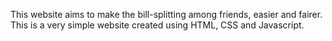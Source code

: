 This website aims to make the bill-splitting among friends, easier and fairer. This is a very simple website created using HTML, CSS and Javascript. 
